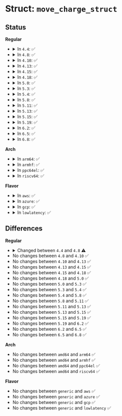 # Struct: <code>move_charge_struct</code>

## Status
<b>Regular</b>
<ul>
<li>
<details>
<summary>In <code>4.4</code>: ✅</summary>

```c
struct move_charge_struct {
    spinlock_t lock;
    struct mem_cgroup *from;
    struct mem_cgroup *to;
    long unsigned int flags;
    long unsigned int precharge;
    long unsigned int moved_charge;
    long unsigned int moved_swap;
    struct task_struct *moving_task;
    wait_queue_head_t waitq;
};
```
</details>
</li>
<li>
<details>
<summary>In <code>4.8</code>: ✅</summary>

```c
struct move_charge_struct {
    spinlock_t lock;
    struct mm_struct *mm;
    struct mem_cgroup *from;
    struct mem_cgroup *to;
    long unsigned int flags;
    long unsigned int precharge;
    long unsigned int moved_charge;
    long unsigned int moved_swap;
    struct task_struct *moving_task;
    wait_queue_head_t waitq;
};
```
</details>
</li>
<li>
<details>
<summary>In <code>4.10</code>: ✅</summary>

```c
struct move_charge_struct {
    spinlock_t lock;
    struct mm_struct *mm;
    struct mem_cgroup *from;
    struct mem_cgroup *to;
    long unsigned int flags;
    long unsigned int precharge;
    long unsigned int moved_charge;
    long unsigned int moved_swap;
    struct task_struct *moving_task;
    wait_queue_head_t waitq;
};
```
</details>
</li>
<li>
<details>
<summary>In <code>4.13</code>: ✅</summary>

```c
struct move_charge_struct {
    spinlock_t lock;
    struct mm_struct *mm;
    struct mem_cgroup *from;
    struct mem_cgroup *to;
    long unsigned int flags;
    long unsigned int precharge;
    long unsigned int moved_charge;
    long unsigned int moved_swap;
    struct task_struct *moving_task;
    wait_queue_head_t waitq;
};
```
</details>
</li>
<li>
<details>
<summary>In <code>4.15</code>: ✅</summary>

```c
struct move_charge_struct {
    spinlock_t lock;
    struct mm_struct *mm;
    struct mem_cgroup *from;
    struct mem_cgroup *to;
    long unsigned int flags;
    long unsigned int precharge;
    long unsigned int moved_charge;
    long unsigned int moved_swap;
    struct task_struct *moving_task;
    wait_queue_head_t waitq;
};
```
</details>
</li>
<li>
<details>
<summary>In <code>4.18</code>: ✅</summary>

```c
struct move_charge_struct {
    spinlock_t lock;
    struct mm_struct *mm;
    struct mem_cgroup *from;
    struct mem_cgroup *to;
    long unsigned int flags;
    long unsigned int precharge;
    long unsigned int moved_charge;
    long unsigned int moved_swap;
    struct task_struct *moving_task;
    wait_queue_head_t waitq;
};
```
</details>
</li>
<li>
<details>
<summary>In <code>5.0</code>: ✅</summary>

```c
struct move_charge_struct {
    spinlock_t lock;
    struct mm_struct *mm;
    struct mem_cgroup *from;
    struct mem_cgroup *to;
    long unsigned int flags;
    long unsigned int precharge;
    long unsigned int moved_charge;
    long unsigned int moved_swap;
    struct task_struct *moving_task;
    wait_queue_head_t waitq;
};
```
</details>
</li>
<li>
<details>
<summary>In <code>5.3</code>: ✅</summary>

```c
struct move_charge_struct {
    spinlock_t lock;
    struct mm_struct *mm;
    struct mem_cgroup *from;
    struct mem_cgroup *to;
    long unsigned int flags;
    long unsigned int precharge;
    long unsigned int moved_charge;
    long unsigned int moved_swap;
    struct task_struct *moving_task;
    wait_queue_head_t waitq;
};
```
</details>
</li>
<li>
<details>
<summary>In <code>5.4</code>: ✅</summary>

```c
struct move_charge_struct {
    spinlock_t lock;
    struct mm_struct *mm;
    struct mem_cgroup *from;
    struct mem_cgroup *to;
    long unsigned int flags;
    long unsigned int precharge;
    long unsigned int moved_charge;
    long unsigned int moved_swap;
    struct task_struct *moving_task;
    wait_queue_head_t waitq;
};
```
</details>
</li>
<li>
<details>
<summary>In <code>5.8</code>: ✅</summary>

```c
struct move_charge_struct {
    spinlock_t lock;
    struct mm_struct *mm;
    struct mem_cgroup *from;
    struct mem_cgroup *to;
    long unsigned int flags;
    long unsigned int precharge;
    long unsigned int moved_charge;
    long unsigned int moved_swap;
    struct task_struct *moving_task;
    wait_queue_head_t waitq;
};
```
</details>
</li>
<li>
<details>
<summary>In <code>5.11</code>: ✅</summary>

```c
struct move_charge_struct {
    spinlock_t lock;
    struct mm_struct *mm;
    struct mem_cgroup *from;
    struct mem_cgroup *to;
    long unsigned int flags;
    long unsigned int precharge;
    long unsigned int moved_charge;
    long unsigned int moved_swap;
    struct task_struct *moving_task;
    wait_queue_head_t waitq;
};
```
</details>
</li>
<li>
<details>
<summary>In <code>5.13</code>: ✅</summary>

```c
struct move_charge_struct {
    spinlock_t lock;
    struct mm_struct *mm;
    struct mem_cgroup *from;
    struct mem_cgroup *to;
    long unsigned int flags;
    long unsigned int precharge;
    long unsigned int moved_charge;
    long unsigned int moved_swap;
    struct task_struct *moving_task;
    wait_queue_head_t waitq;
};
```
</details>
</li>
<li>
<details>
<summary>In <code>5.15</code>: ✅</summary>

```c
struct move_charge_struct {
    spinlock_t lock;
    struct mm_struct *mm;
    struct mem_cgroup *from;
    struct mem_cgroup *to;
    long unsigned int flags;
    long unsigned int precharge;
    long unsigned int moved_charge;
    long unsigned int moved_swap;
    struct task_struct *moving_task;
    wait_queue_head_t waitq;
};
```
</details>
</li>
<li>
<details>
<summary>In <code>5.19</code>: ✅</summary>

```c
struct move_charge_struct {
    spinlock_t lock;
    struct mm_struct *mm;
    struct mem_cgroup *from;
    struct mem_cgroup *to;
    long unsigned int flags;
    long unsigned int precharge;
    long unsigned int moved_charge;
    long unsigned int moved_swap;
    struct task_struct *moving_task;
    wait_queue_head_t waitq;
};
```
</details>
</li>
<li>
<details>
<summary>In <code>6.2</code>: ✅</summary>

```c
struct move_charge_struct {
    spinlock_t lock;
    struct mm_struct *mm;
    struct mem_cgroup *from;
    struct mem_cgroup *to;
    long unsigned int flags;
    long unsigned int precharge;
    long unsigned int moved_charge;
    long unsigned int moved_swap;
    struct task_struct *moving_task;
    wait_queue_head_t waitq;
};
```
</details>
</li>
<li>
<details>
<summary>In <code>6.5</code>: ✅</summary>

```c
struct move_charge_struct {
    spinlock_t lock;
    struct mm_struct *mm;
    struct mem_cgroup *from;
    struct mem_cgroup *to;
    long unsigned int flags;
    long unsigned int precharge;
    long unsigned int moved_charge;
    long unsigned int moved_swap;
    struct task_struct *moving_task;
    wait_queue_head_t waitq;
};
```
</details>
</li>
<li>
<details>
<summary>In <code>6.8</code>: ✅</summary>

```c
struct move_charge_struct {
    spinlock_t lock;
    struct mm_struct *mm;
    struct mem_cgroup *from;
    struct mem_cgroup *to;
    long unsigned int flags;
    long unsigned int precharge;
    long unsigned int moved_charge;
    long unsigned int moved_swap;
    struct task_struct *moving_task;
    wait_queue_head_t waitq;
};
```
</details>
</li>
</ul>
<b>Arch</b>
<ul>
<li>
<details>
<summary>In <code>arm64</code>: ✅</summary>

```c
struct move_charge_struct {
    spinlock_t lock;
    struct mm_struct *mm;
    struct mem_cgroup *from;
    struct mem_cgroup *to;
    long unsigned int flags;
    long unsigned int precharge;
    long unsigned int moved_charge;
    long unsigned int moved_swap;
    struct task_struct *moving_task;
    wait_queue_head_t waitq;
};
```
</details>
</li>
<li>
<details>
<summary>In <code>armhf</code>: ✅</summary>

```c
struct move_charge_struct {
    spinlock_t lock;
    struct mm_struct *mm;
    struct mem_cgroup *from;
    struct mem_cgroup *to;
    long unsigned int flags;
    long unsigned int precharge;
    long unsigned int moved_charge;
    long unsigned int moved_swap;
    struct task_struct *moving_task;
    wait_queue_head_t waitq;
};
```
</details>
</li>
<li>
<details>
<summary>In <code>ppc64el</code>: ✅</summary>

```c
struct move_charge_struct {
    spinlock_t lock;
    struct mm_struct *mm;
    struct mem_cgroup *from;
    struct mem_cgroup *to;
    long unsigned int flags;
    long unsigned int precharge;
    long unsigned int moved_charge;
    long unsigned int moved_swap;
    struct task_struct *moving_task;
    wait_queue_head_t waitq;
};
```
</details>
</li>
<li>
<details>
<summary>In <code>riscv64</code>: ✅</summary>

```c
struct move_charge_struct {
    spinlock_t lock;
    struct mm_struct *mm;
    struct mem_cgroup *from;
    struct mem_cgroup *to;
    long unsigned int flags;
    long unsigned int precharge;
    long unsigned int moved_charge;
    long unsigned int moved_swap;
    struct task_struct *moving_task;
    wait_queue_head_t waitq;
};
```
</details>
</li>
</ul>
<b>Flavor</b>
<ul>
<li>
<details>
<summary>In <code>aws</code>: ✅</summary>

```c
struct move_charge_struct {
    spinlock_t lock;
    struct mm_struct *mm;
    struct mem_cgroup *from;
    struct mem_cgroup *to;
    long unsigned int flags;
    long unsigned int precharge;
    long unsigned int moved_charge;
    long unsigned int moved_swap;
    struct task_struct *moving_task;
    wait_queue_head_t waitq;
};
```
</details>
</li>
<li>
<details>
<summary>In <code>azure</code>: ✅</summary>

```c
struct move_charge_struct {
    spinlock_t lock;
    struct mm_struct *mm;
    struct mem_cgroup *from;
    struct mem_cgroup *to;
    long unsigned int flags;
    long unsigned int precharge;
    long unsigned int moved_charge;
    long unsigned int moved_swap;
    struct task_struct *moving_task;
    wait_queue_head_t waitq;
};
```
</details>
</li>
<li>
<details>
<summary>In <code>gcp</code>: ✅</summary>

```c
struct move_charge_struct {
    spinlock_t lock;
    struct mm_struct *mm;
    struct mem_cgroup *from;
    struct mem_cgroup *to;
    long unsigned int flags;
    long unsigned int precharge;
    long unsigned int moved_charge;
    long unsigned int moved_swap;
    struct task_struct *moving_task;
    wait_queue_head_t waitq;
};
```
</details>
</li>
<li>
<details>
<summary>In <code>lowlatency</code>: ✅</summary>

```c
struct move_charge_struct {
    spinlock_t lock;
    struct mm_struct *mm;
    struct mem_cgroup *from;
    struct mem_cgroup *to;
    long unsigned int flags;
    long unsigned int precharge;
    long unsigned int moved_charge;
    long unsigned int moved_swap;
    struct task_struct *moving_task;
    wait_queue_head_t waitq;
};
```
</details>
</li>
</ul>

## Differences
<b>Regular</b>
<ul>
<li>
<details>
<summary>Changed between <code>4.4</code> and <code>4.8</code> ⚠️</summary>
<ul>
<li>
<b>Field added. </b>
<code>struct mm_struct *mm</code>
</li>
</ul>
</details>
</li>
<li>
No changes between <code>4.8</code> and <code>4.10</code> ✅
</li>
<li>
No changes between <code>4.10</code> and <code>4.13</code> ✅
</li>
<li>
No changes between <code>4.13</code> and <code>4.15</code> ✅
</li>
<li>
No changes between <code>4.15</code> and <code>4.18</code> ✅
</li>
<li>
No changes between <code>4.18</code> and <code>5.0</code> ✅
</li>
<li>
No changes between <code>5.0</code> and <code>5.3</code> ✅
</li>
<li>
No changes between <code>5.3</code> and <code>5.4</code> ✅
</li>
<li>
No changes between <code>5.4</code> and <code>5.8</code> ✅
</li>
<li>
No changes between <code>5.8</code> and <code>5.11</code> ✅
</li>
<li>
No changes between <code>5.11</code> and <code>5.13</code> ✅
</li>
<li>
No changes between <code>5.13</code> and <code>5.15</code> ✅
</li>
<li>
No changes between <code>5.15</code> and <code>5.19</code> ✅
</li>
<li>
No changes between <code>5.19</code> and <code>6.2</code> ✅
</li>
<li>
No changes between <code>6.2</code> and <code>6.5</code> ✅
</li>
<li>
No changes between <code>6.5</code> and <code>6.8</code> ✅
</li>
</ul>
<b>Arch</b>
<ul>
<li>
No changes between <code>amd64</code> and <code>arm64</code> ✅
</li>
<li>
No changes between <code>amd64</code> and <code>armhf</code> ✅
</li>
<li>
No changes between <code>amd64</code> and <code>ppc64el</code> ✅
</li>
<li>
No changes between <code>amd64</code> and <code>riscv64</code> ✅
</li>
</ul>
<b>Flavor</b>
<ul>
<li>
No changes between <code>generic</code> and <code>aws</code> ✅
</li>
<li>
No changes between <code>generic</code> and <code>azure</code> ✅
</li>
<li>
No changes between <code>generic</code> and <code>gcp</code> ✅
</li>
<li>
No changes between <code>generic</code> and <code>lowlatency</code> ✅
</li>
</ul>
